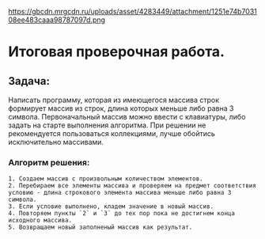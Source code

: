 https://gbcdn.mrgcdn.ru/uploads/asset/4283449/attachment/1251e74b703108ee483caaa98787097d.png

# Итоговая проверочная работа.

## Задача:
Написать программу, которая из имеющегося массива строк формирует массив из строк, длина которых меньше либо равна 3 символа. 
Первоначальный массив можно ввести с клавиатуры, либо задать на старте выполнения алгоритма. 
При решении не рекомендуется пользоваться коллекциями, лучше обойтись исключительно массивами.

### Алгоритм решения:
    1. Создаем массив с произвольным количеством элементов.
    2. Перебираем все элементы массива и проверяем на предмет соответствия условию - длина строкового элемента массива меньше либо равна 3 символа.
    3. Если условие выполнено, кладем значение в новый массив.
    4. Повторяем пункты `2` и `3` до тех пор пока не достигнем конца исходного массива.
    5. Возвращаем новый заполненый массив как результат.
